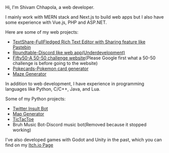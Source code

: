 Hi, I'm Shivam Chhapola, a web developer.

I mainly work with MERN stack and Next.js to build web apps but I also have some experience with Vue.js, PHP and ASP.NET.

Here are some of my web projects:
- [TextShare-FullFledged Rich Text Editor with Sharing feature like Pastebin](https://github.com/shivamchhapola/TextShare)
- [Roundtable-Discord like web app(Underdevelopment)](https://github.com/shivamchhapola/Roundtable-Chat)
- [Fifty50-A 50-50 challenge website](https://github.com/shivamchhapola/Fifty50)(Please Google first what a 50-50 challenge is before going to the website)
- [Pokecards-Pokemon card generator](https://github.com/shivamchhapola/pokecards)
- [Maze Generator](https://github.com/shivamchhapola/Maze-Generator)


In addition to web development, I have experience in programming languages like Python, C/C++, Java, and Lua.

Some of my Python projects:
- [Twitter Insult Bot](https://github.com/shivamchhapola/Bruh-Bot69)
- [Map Generator](https://github.com/shivamchhapola/Perlin-Noise-Map-Generator)
- [TicTacToe](https://github.com/shivamchhapola/tictactoe)
- Bruh Music Bot-Discord music bot(Removed because it stopped working)

I've also developed games with Godot and Unity in the past, which you can find on my [Itch.io Page](https://sh1v.itch.io)
